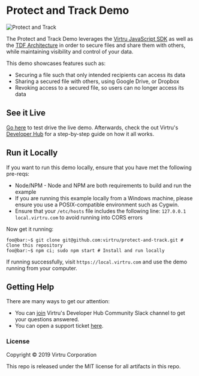 # Protect and Track Demo

![Protect and Track](https://files.readme.io/b99c6e4-protect-share-5.png)

The Protect and Track Demo leverages the [Virtru JavaScript SDK](https://docs.developer.virtru.com/js/latest/index.html) as well as the [TDF Architecture](https://developer.virtru.com/docs/tdf-overview) in order to secure files and share them with others, while maintaining visibility and control of your data.

This demo showcases features such as:

- Securing a file such that only intended recipients can access its data
- Sharing a secured file with others, using Google Drive, or Dropbox
- Revoking access to a secured file, so users can no longer access its data

## See it Live

[Go here](https://demos.developer.virtru.com/protect/) to test drive the live demo. Afterwards, check the out Virtru's [Developer Hub](https://developer.virtru.com/docs/protect) for a step-by-step guide on how it all works.

## Run it Locally

If you want to run this demo locally, ensure that you have met the following pre-reqs:

- Node/NPM - Node and NPM are both requirements to build and run the example
- If you are running this example locally from a Windows machine, please ensure you use a POSIX-compatible environment such as Cygwin.
- Ensure that your `/etc/hosts` file includes the following line: `127.0.0.1 local.virtru.com` to avoid running into CORS errors

Now get it running:

```console
foo@bar:~$ git clone git@github.com:virtru/protect-and-track.git # Clone this repository
foo@bar:~$ npm ci; sudo npm start # Install and run locally
```

If running successfully, visit `https://local.virtru.com` and use the demo running from your computer.

## Getting Help

There are many ways to get our attention:

- You can [join](https://docs.google.com/forms/d/e/1FAIpQLSfCx5tSl9hGQSZ-H-ZIzNw6uWIPN3_HSpMtYssKQ9jytj9yQQ/viewform) Virtru's Developer Hub Community Slack channel to get your questions answered.
- You can open a support ticket [here](https://support.virtru.com/hc/en-us/requests/new?ticket_form_id=360001419954).

### License

Copyright © 2019 Virtru Corporation

This repo is released under the MIT license for all artifacts in this repo.
